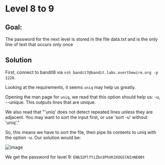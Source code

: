 
# Level 8 to 9

## Goal:
The password for the next level is stored in the file data.txt and is the only line of text that occurs only once

## Solution
First, connect to bandit8 via `ssh bandit7@bandit.labs.overthewire.org -p 2220`.

Looking at the requirements, it seems `uniq` may help us greatly.

Opening the man page for `uniq`, we read that this option should help us:  -u, --unique. This outputs lines that are unique.

We also read that "'uniq' does not detect repeated lines unless they are adjacent.  You may want to sort the  input  first,  or use 'sort -u' without 'uniq'."

So, this means we have to sort the file, then pipe its contents to uniq with the option -u.
Our solution would be:

![image](https://github.com/Abhinaenae/BanditGame/assets/92381984/10a2c31e-de12-40eb-8c6a-38c24a1a1690)

We get the password for level 9: `EN632PlfYiZbn3PhVK3XOGSlNInNE00t`
